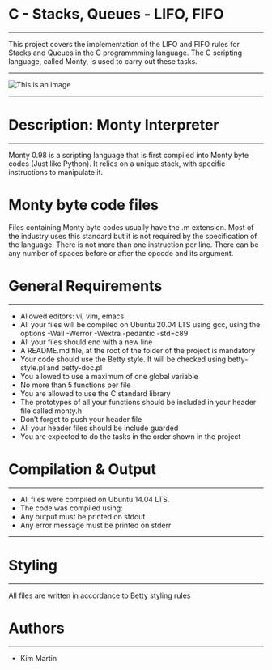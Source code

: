 # C - Stacks, Queues - LIFO, FIFO
-----
This project covers the implementation of the LIFO and FIFO rules for Stacks and Queues in the C programmming language.
The C scripting language, called Monty, is used to carry out these tasks.

----

![This is an image](https://pbs.twimg.com/media/CFYYWy6UEAE9Ow-.png)

-----

# Description: Monty Interpreter
-----
Monty 0.98 is a scripting language that is first compiled into Monty byte codes (Just like Python). It relies on a unique stack, with specific instructions to manipulate it.

# Monty byte code files
Files containing Monty byte codes usually have the .m extension. Most of the industry uses this standard but it is not required by the specification of the language. There is not more than one instruction per line. There can be any number of spaces before or after the opcode and its argument.


# General Requirements
----
* Allowed editors: vi, vim, emacs
* All your files will be compiled on Ubuntu 20.04 LTS using gcc, using the options -Wall -Werror -Wextra -pedantic -std=c89
* All your files should end with a new line
* A README.md file, at the root of the folder of the project is mandatory
* Your code should use the Betty style. It will be checked using betty-style.pl and betty-doc.pl
* You allowed to use a maximum of one global variable
* No more than 5 functions per file
* You are allowed to use the C standard library
* The prototypes of all your functions should be included in your header file called monty.h
* Don’t forget to push your header file
* All your header files should be include guarded
* You are expected to do the tasks in the order shown in the project



# Compilation & Output
----
* All files were compiled on Ubuntu 14.04 LTS.
* The code was compiled using: 
* Any output must be printed on stdout
* Any error message must be printed on stderr

-----

# Styling
------------------
All files are written in accordance to Betty styling rules

# Authors
-----
* Kim Martin
